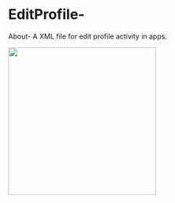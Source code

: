 # EditProfile-
About-
A XML file for edit profile activity in apps.

<img src="https://user-images.githubusercontent.com/29801319/44565656-e5f07f00-a786-11e8-8e1b-9d7105bf14fa.png" width="300" heigth="500" align="left">
